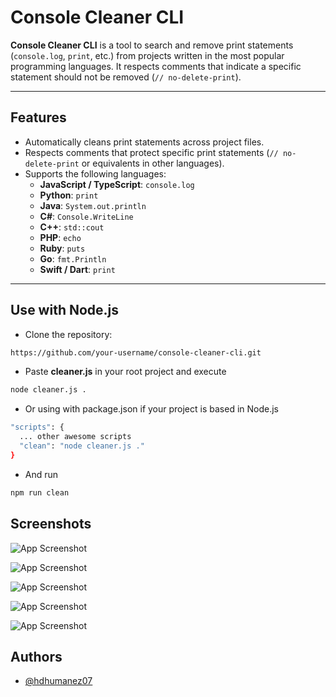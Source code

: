 # Console Cleaner CLI

**Console Cleaner CLI** is a tool to search and remove print statements (`console.log`, `print`, etc.) from projects written in the most popular programming languages. It respects comments that indicate a specific statement should not be removed (`// no-delete-print`).

---

## Features

- Automatically cleans print statements across project files.
- Respects comments that protect specific print statements (`// no-delete-print` or equivalents in other languages).
- Supports the following languages:
  - **JavaScript / TypeScript**: `console.log`
  - **Python**: `print`
  - **Java**: `System.out.println`
  - **C#**: `Console.WriteLine`
  - **C++**: `std::cout`
  - **PHP**: `echo`
  - **Ruby**: `puts`
  - **Go**: `fmt.Println`
  - **Swift / Dart**: `print`

---

## Use with Node.js
- Clone the repository:
```bash
https://github.com/your-username/console-cleaner-cli.git 
```
- Paste **cleaner.js** in your root project and execute
```bash
node cleaner.js . 
```
- Or using with package.json if your project is based in Node.js
```bash
"scripts": {
  ... other awesome scripts
  "clean": "node cleaner.js ."
}
```
- And run
```bash
npm run clean
```
## Screenshots

![App Screenshot](https://media.licdn.com/dms/image/v2/D4E22AQG6TeQtH2qyLg/feedshare-shrink_800/feedshare-shrink_800/0/1732384869569?e=1735171200&v=beta&t=S-1p1c-_VZ5PJmnGRIbTqtl6LlWv0xjhrVXEBxRbKo0)

![App Screenshot](https://media.licdn.com/dms/image/v2/D4E22AQEpQpgPbozcCw/feedshare-shrink_800/feedshare-shrink_800/0/1732384869590?e=1735171200&v=beta&t=2XdhG4FEK6Zj58rrnsmFGN1S4JCqzpCiqT9hLPsubkY)

![App Screenshot](https://media.licdn.com/dms/image/v2/D4E22AQGe6D3G0Dtc_A/feedshare-shrink_800/feedshare-shrink_800/0/1732384869582?e=1735171200&v=beta&t=8KwbgbQjiuS1Nlc1TPrvAO4bFL7RP8_KBS_10wJJs00)

![App Screenshot](https://media.licdn.com/dms/image/v2/D4E22AQEsqw1vKx6PtA/feedshare-shrink_800/feedshare-shrink_800/0/1732384869575?e=1735171200&v=beta&t=NpNwgSz-CA6OQE1uCK4Sg_7lq9uQVZQLQDYXdGR6ok0)

![App Screenshot](https://media.licdn.com/dms/image/v2/D4E22AQGurx7XyRalSw/feedshare-shrink_800/feedshare-shrink_800/0/1732384869579?e=1735171200&v=beta&t=pKkgs1vBN_iNexAXAOAbGSd7ly9pMKMEt0rKsAlgTXg)


## Authors

- [@hdhumanez07](https://www.github.com/hdhumanez07)